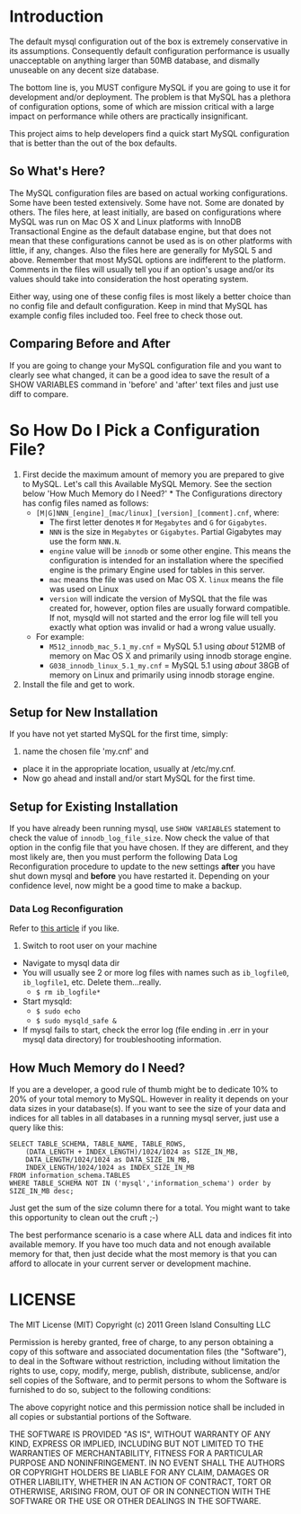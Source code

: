 Introduction
=================
The default mysql configuration out of the box is extremely conservative in its assumptions. 
Consequently default configuration performance is usually unacceptable on anything larger than 50MB database, and dismally unuseable on any decent size database.

The bottom line is, you MUST configure MySQL if you are going to use it for development and/or deployment. The problem is that MySQL has a plethora of configuration options, some of which are mission critical with a large impact on performance while others are practically insignificant.

This project aims to help developers find a quick start MySQL configuration that is better than the out of the box defaults.

So What's Here?
------------------------------
The MySQL configuration files are based on actual working configurations. Some have been tested extensively. Some have not. Some are donated by others. The files here, at least initially, are based on configurations where MySQL was run on Mac OS X and Linux platforms with InnoDB Transactional Engine as the default database engine, but that does not mean that these configurations cannot be used as is on other platforms with little, if any, changes. Also the files here are generally for MySQL 5 and above. Remember that most MySQL options are indifferent to the platform. Comments in the files will usually tell you if an option's usage and/or its values should take into consideration the host operating system.

Either way, using one of these config files is most likely a better choice than no config file and default configuration. Keep in mind that MySQL has example config files included too. Feel free to check those out.


Comparing Before and After
--------------------------
If you are going to change your MySQL configuration file and you want to clearly see what changed, it can be a good idea to save the result of a SHOW VARIABLES command in 'before' and 'after' text files and just use diff to compare.

So How Do I Pick a Configuration File?
======================================
1.   First decide the maximum amount of memory you are prepared to give to MySQL. Let's call this Available MySQL Memory. See the section below 'How Much Memory do I Need?'
    *   The Configurations directory has config files named as follows:
        *   `[M|G]NNN_[engine]_[mac/linux]_[version]_[comment].cnf`, where:
            *   The first letter denotes `M` for `Megabytes` and `G` for `Gigabytes`.
            *   `NNN` is the size in `Megabytes` or `Gigabytes`. Partial Gigabytes may
                 use the form `NNN.N`.
            *   `engine` value will be `innodb` or some other engine. This means the configuration 
                is intended for an installation where the specified engine is the primary Engine
                used for tables in this server.
            *   `mac` means the file was used on Mac OS X. `linux` means the file was used on Linux
            *   `version` will indicate the version of MySQL that the file was created for, 
                however, option files are usually forward compatible. If not, mysqld will not 
                started and the error log file will tell you exactly what option was invalid 
                or had a wrong value usually.
        *   For example:
            *   `M512_innodb_mac_5.1_my.cnf` = MySQL 5.1 using *about* 512MB of memory 
                on Mac OS X and primarily using innodb storage engine.
            *   `G038_innodb_linux_5.1_my.cnf` = MySQL 5.1 using *about* 38GB of memory 
                on Linux and primarily using innodb storage engine.
2.  Install the file and get to work.

Setup for New Installation
---------------------------
If you have not yet started MySQL for the first time, simply:

1.   name the chosen file 'my.cnf' and 
*   place it in the appropriate location, usually at /etc/my.cnf. 
*   Now go ahead and install and/or start MySQL for the first time.

Setup for Existing Installation
--------------------------------
If you have already been running mysql, use `SHOW VARIABLES` statement to check the value of `innodb_log_file_size`. Now check the value of that option in the config file that you have chosen.
If they are different, and they most likely are, then you must perform the following Data Log Reconfiguration procedure to update to the new settings **after** you have shut down mysql and **before** you have restarted it. Depending on your confidence level, now might be a good time to make a backup.

### Data Log Reconfiguration ###
Refer to [this article](http://dev.mysql.com/doc/refman/5.0/en/innodb-data-log-reconfiguration.html) if you like.
 
1.  Switch to root user on your machine
*   Navigate to mysql data dir
*   You will usually see 2 or more log files with names such as `ib_logfile0`, `ib_logfile1`, etc. Delete them...really.
    *   `$ rm ib_logfile*`
*   Start mysqld:
	*   `$ sudo echo`
	*   `$ sudo mysqld_safe &`
* If mysql fails to start, check the error log (file ending in .err in your mysql data directory) for troubleshooting information. 
	
How Much Memory do I Need?
--------------------------
If you are a developer, a good rule of thumb might be to dedicate 10% to 20% of your total memory to MySQL. However in reality it depends on your data sizes in your database(s). If you want to see the size of your data and indices for all tables in all databases in a running mysql server, just use a query like this:

    SELECT TABLE_SCHEMA, TABLE_NAME, TABLE_ROWS, 
        (DATA_LENGTH + INDEX_LENGTH)/1024/1024 as SIZE_IN_MB, 
        DATA_LENGTH/1024/1024 as DATA_SIZE_IN_MB, 
        INDEX_LENGTH/1024/1024 as INDEX_SIZE_IN_MB 
    FROM information_schema.TABLES 
    WHERE TABLE_SCHEMA NOT IN ('mysql','information_schema') order by SIZE_IN_MB desc;

Just get the sum of the size column there for a total. You might want to take this opportunity to clean out the cruft ;-)

The best performance scenario is a case where ALL data and indices fit into available memory. If you have too much data and not enough available memory for that, then just decide what the most memory is that you can afford to allocate in your current server or development machine.

LICENSE
=======
The MIT License (MIT)
Copyright (c) 2011 Green Island Consulting LLC

Permission is hereby granted, free of charge, to any person obtaining a copy of this software and associated documentation files (the "Software"), to deal in the Software without restriction, including without limitation the rights to use, copy, modify, merge, publish, distribute, sublicense, and/or sell copies of the Software, and to permit persons to whom the Software is furnished to do so, subject to the following conditions:

The above copyright notice and this permission notice shall be included in all copies or substantial portions of the Software.

THE SOFTWARE IS PROVIDED "AS IS", WITHOUT WARRANTY OF ANY KIND, EXPRESS OR IMPLIED, INCLUDING BUT NOT LIMITED TO THE WARRANTIES OF MERCHANTABILITY, FITNESS FOR A PARTICULAR PURPOSE AND NONINFRINGEMENT. IN NO EVENT SHALL THE AUTHORS OR COPYRIGHT HOLDERS BE LIABLE FOR ANY CLAIM, DAMAGES OR OTHER LIABILITY, WHETHER IN AN ACTION OF CONTRACT, TORT OR OTHERWISE, ARISING FROM, OUT OF OR IN CONNECTION WITH THE SOFTWARE OR THE USE OR OTHER DEALINGS IN THE SOFTWARE.
